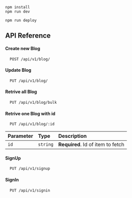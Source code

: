 ```
npm install
npm run dev
```

```
npm run deploy
```


## API Reference

#### Create new Blog

```http
  POST /api/v1/blog/
```

#### Update Blog

```http
  PUT /api/v1/blog/
```
#### Retrive all Blog

```http
  PUT /api/v1/blog/bulk
```
#### Retrive one Blog with id

```http
  PUT /api/v1/blog/:id
```
| Parameter | Type     | Description                       |
| :-------- | :------- | :-------------------------------- |
| `id`      | `string` | **Required**. Id of item to fetch |



#### SignUp

```http
  PUT /api/v1/signup
```


#### SignIn

```http
  PUT /api/v1/signin
```
